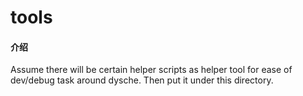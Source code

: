 # tools

#### 介绍

Assume there will be certain helper scripts as helper tool for ease of dev/debug
task around dysche. Then put it under this directory.
